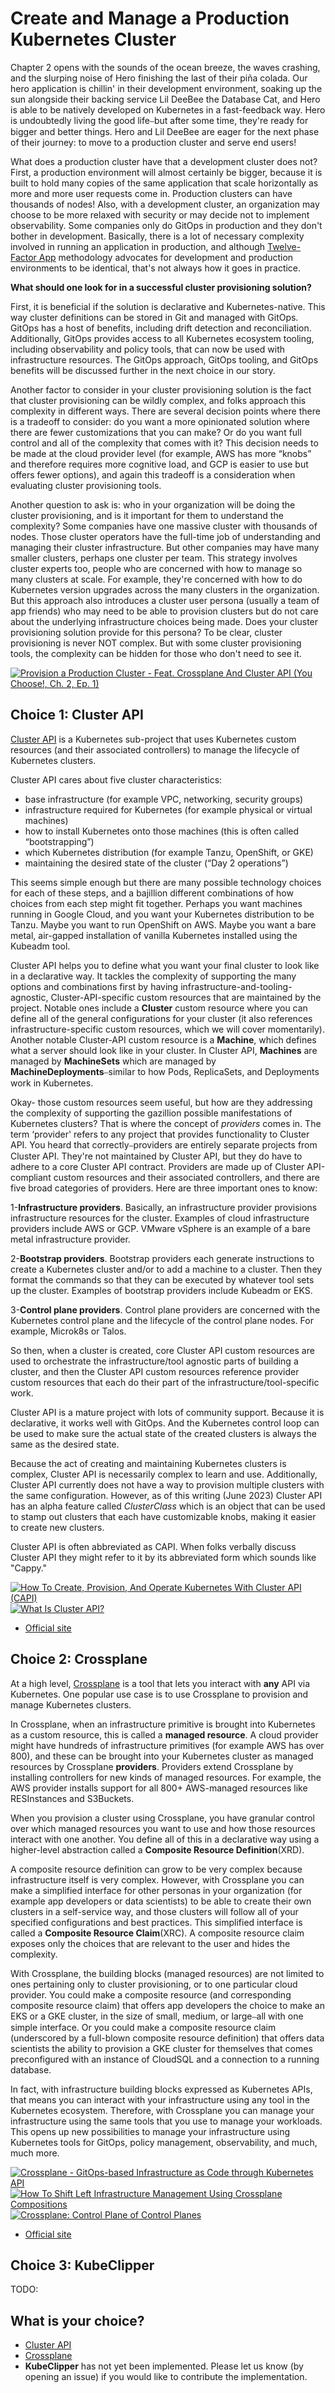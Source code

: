 # Create and Manage a Production Kubernetes Cluster

Chapter 2 opens with the sounds of the ocean breeze, the waves crashing, and the slurping noise of Hero finishing the last of their piña colada. Our hero application is chillin' in their development environment, soaking up the sun alongside their backing service Lil DeeBee the Database Cat, and Hero is able to be natively developed on Kubernetes in a fast-feedback way. Hero is undoubtedly living the good life⎯but after some time, they're ready for bigger and better things. Hero and Lil DeeBee are eager for the next phase of their journey: to move to a production cluster and serve end users!

What does a production cluster have that a development cluster does not? First, a production environment will almost certainly be bigger, because it is built to hold many copies of the same application that scale horizontally as more and more user requests come in. Production clusters can have thousands of nodes! Also, with a development cluster, an organization may choose to be more relaxed with security or may decide not to implement observability. Some companies only do GitOps in production and they don't bother in development. Basically, there is a lot of necessary complexity involved in running an application in production, and although [Twelve-Factor App](https://12factor.net/) methodology advocates for development and production environments to be identical, that's not always how it goes in practice.


**What should one look for in a successful cluster provisioning solution?**

First, it is beneficial if the solution is declarative and Kubernetes-native. This way cluster definitions can be stored in Git and managed with GitOps. GitOps has a host of benefits, including drift detection and reconciliation. Additionally, GitOps provides access to all Kubernetes ecosystem tooling, including observability and policy tools, that can now be used with infrastructure resources. The GitOps approach, GitOps tooling, and GitOps benefits will be discussed further in the next choice in our story. 

Another factor to consider in your cluster provisioning solution is the fact that cluster provisioning can be wildly complex, and folks approach this complexity in different ways. There are several decision points where there is a tradeoff to consider: do you want a more opinionated solution where there are fewer customizations that you can make? Or do you want full control and all of the complexity that comes with it? This decision needs to be made at the cloud provider level (for example, AWS has more “knobs” and therefore requires more cognitive load, and GCP is easier to use but offers fewer options), and again this tradeoff is a consideration when evaluating cluster provisioning tools.

Another question to ask is: who in your organization will be doing the cluster provisioning, and is it important for them to understand the complexity? Some companies have one massive cluster with thousands of nodes. Those cluster operators have the full-time job of understanding and managing their cluster infrastructure. But other companies may have many smaller clusters, perhaps one cluster per team. This strategy involves cluster experts too, people who are concerned with how to manage so many clusters at scale. For example, they're concerned with how to do Kubernetes version upgrades across the many clusters in the organization. But this approach also introduces a cluster user persona (usually a team of app friends) who may need to be able to provision clusters but do not care about the underlying infrastructure choices being made. Does your cluster provisioning solution provide for this persona? To be clear, cluster provisioning is never NOT complex. But with some cluster provisioning tools, the complexity can be hidden for those who don't need to see it. 


[![Provision a Production Cluster - Feat. Crossplane And Cluster API (You Choose!, Ch. 2, Ep. 1)](https://img.youtube.com/vi/lzBWIhYC5_E/0.jpg)](https://youtu.be/lzBWIhYC5_E)

## Choice 1: Cluster API

[Cluster API](https://cluster-api.sigs.k8s.io/) is a Kubernetes sub-project that uses Kubernetes custom resources (and their associated controllers) to manage the lifecycle of Kubernetes clusters. 

Cluster API cares about five cluster characteristics:
* base infrastructure (for example VPC, networking, security groups)
* infrastructure required for Kubernetes (for example physical or virtual machines)
* how to install Kubernetes onto those machines (this is often called “bootstrapping”)
* which Kubernetes distribution (for example Tanzu, OpenShift, or GKE)
* maintaining the desired state of the cluster (“Day 2 operations”)

This seems simple enough but there are many possible technology choices for each of these steps, and a bajillion different combinations of how choices from each step might fit together. Perhaps you want machines running in Google Cloud, and you want your Kubernetes distribution to be Tanzu. Maybe you want to run OpenShift on AWS. Maybe you want a bare metal, air-gapped installation of vanilla Kubernetes installed using the Kubeadm tool.  

Cluster API helps you to define what you want your final cluster to look like in a declarative way. It tackles the complexity of supporting the many options and combinations first by having infrastructure-and-tooling-agnostic, Cluster-API-specific custom resources that are maintained by the project. Notable ones include a **Cluster** custom resource where you can define all of the general configurations for your cluster (it also references infrastructure-specific custom resources, which we will cover momentarily). Another notable Cluster-API custom resource is a **Machine**, which defines what a server should look like in your cluster. In Cluster API, **Machines** are managed by **MachineSets** which are managed by **MachineDeployments**⎯similar to how Pods, ReplicaSets, and Deployments work in Kubernetes. 

Okay- those custom resources seem useful, but how are they addressing the complexity of supporting the gazillion possible manifestations of Kubernetes clusters? That is where the concept of *providers* comes in. The term ‘provider' refers to any project that provides functionality to Cluster API. You heard that correctly⎯providers are entirely separate projects from Cluster API. They're not maintained by Cluster API, but they do have to adhere to a core Cluster API contract. Providers are made up of Cluster API-compliant custom resources and their associated controllers, and there are five broad categories of providers. Here are three important ones to know:

1-**Infrastructure providers**. Basically, an infrastructure provider provisions infrastructure resources for the cluster. Examples of cloud infrastructure providers include AWS or GCP. VMware vSphere is an example of a bare metal infrastructure provider. 

2-**Bootstrap providers**. Bootstrap providers each generate instructions to create a Kubernetes cluster and/or to add a machine to a cluster. Then they format the commands so that they can be executed by whatever tool sets up the cluster. Examples of bootstrap providers include Kubeadm or EKS. 

3-**Control plane providers**. Control plane providers are concerned with the Kubernetes control plane and the lifecycle of the control plane nodes. For example, Microk8s or Talos.

So then, when a cluster is created, core Cluster API custom resources are used to orchestrate the infrastructure/tool agnostic parts of building a cluster, and then the Cluster API custom resources reference provider custom resources that each do their part of the infrastructure/tool-specific work. 

Cluster API is a mature project with lots of community support. Because it is declarative, it works well with GitOps. And the Kubernetes control loop can be used to make sure the actual state of the created clusters is always the same as the desired state.

Because the act of creating and maintaining Kubernetes clusters is complex, Cluster API is necessarily complex to learn and use. Additionally, Cluster API currently does not have a way to provision multiple clusters with the same configuration. However, as of this writing (June 2023) Cluster API has an alpha feature called *ClusterClass* which is an object that can be used to stamp out clusters that each have customizable knobs, making it easier to create new clusters.

Cluster API is often abbreviated as CAPI. When folks verbally discuss Cluster API they might refer to it by its abbreviated form which sounds like "Cappy." 


[![How To Create, Provision, And Operate Kubernetes With Cluster API (CAPI)](https://img.youtube.com/vi/8yUDUhZ6ako/0.jpg)](https://youtu.be/8yUDUhZ6ako)
[![What Is Cluster API?](https://img.youtube.com/vi/ubjwT9Jcgz0/0.jpg)](https://tanzu.vmware.com/developer/tv/enlightning/44/)
* [Official site](https://cluster-api.sigs.k8s.io/)

## Choice 2: Crossplane

At a high level, [Crossplane](https://crossplane.io) is a tool that lets you interact with **any** API via Kubernetes. One popular use case is to use Crossplane to provision and manage Kubernetes clusters. 

In Crossplane, when an infrastructure primitive is brought into Kubernetes as a custom resource, this is called a **managed resource**. A cloud provider might have hundreds of infrastructure primitives (for example AWS has over 800), and these can be brought into your Kubernetes cluster as managed resources by Crossplane **providers**. Providers extend Crossplane by installing controllers for new kinds of managed resources. For example, the AWS provider installs support for all 800+ AWS-managed resources like RESInstances and S3Buckets. 

When you provision a cluster using Crossplane, you have granular control over which managed resources you want to use and how those resources interact with one another. You define all of this in a declarative way using a higher-level abstraction called a **Composite Resource Definition**(XRD). 

A composite resource definition can grow to be very complex because infrastructure itself is very complex. However, with Crossplane you can make a simplified interface for other personas in your organization (for example app developers or data scientists) to be able to create their own clusters in a self-service way, and those clusters will follow all of your specified configurations and best practices. This simplified interface is called a **Composite Resource Claim**(XRC). A composite resource claim exposes only the choices that are relevant to the user and hides the complexity.

With Crossplane, the building blocks (managed resources) are not limited to ones pertaining only to cluster provisioning, or to one particular cloud provider. You could make a composite resource (and corresponding composite resource claim) that offers app developers the choice to make an EKS or a GKE cluster, in the size of small, medium, or large⎯all with one simple interface. Or you could make a composite resource claim (underscored by a full-blown composite resource definition) that offers data scientists the ability to provision a GKE cluster for themselves that comes preconfigured with an instance of CloudSQL and a connection to a running database. 

In fact, with infrastructure building blocks expressed as Kubernetes APIs, that means you can interact with your infrastructure using any tool in the Kubernetes ecosystem. Therefore, with Crossplane you can manage your infrastructure using the same tools that you use to manage your workloads. This opens up new possibilities to manage your infrastructure using Kubernetes tools for GitOps, policy management, observability, and much, much more.

[![Crossplane - GitOps-based Infrastructure as Code through Kubernetes API](https://img.youtube.com/vi/n8KjVmuHm7A/0.jpg)](https://youtu.be/n8KjVmuHm7A)
[![How To Shift Left Infrastructure Management Using Crossplane Compositions](https://img.youtube.com/vi/AtbS1u2j7po/0.jpg)](https://youtu.be/AtbS1u2j7po)
[![Crossplane: Control Plane of Control Planes](https://img.youtube.com/vi/CHBA34a0KEQ/0.jpg)](https://via.vmw.com/Crossplane)
* [Official site](https://crossplane.io)

## Choice 3: KubeClipper

TODO:

## What is your choice?

* [Cluster API](cluster-api.md)
* [Crossplane](crossplane.md)
* **KubeClipper** has not yet been implemented. Please let us know (by opening an issue) if you would like to contribute the implementation.